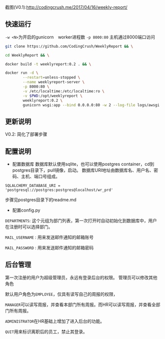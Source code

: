 截图(V0.1):http://codingcrush.me/2017/04/16/weekly-report/

## 快速运行
`-w <N>`为开启的gunicorn　worker进程数
`-p 8000:80` 主机通过8000端口访问

```bash
git clone https://github.com/CodingCrush/WeeklyReport && \

cd WeeklyReport && \

docker build -t weeklyreport:0.2 . && \

docker run -d \
        --restart=unless-stopped \
        --name weeklyreport-server \
        -p 8000:80 \
        -v /etc/localtime:/etc/localtime:ro \
        -v $PWD:/opt/weeklyreport \
        weeklyreport:0.2 \
        gunicorn wsgi:app --bind 0.0.0.0:80 -w 2 --log-file logs/awsgi.log --log-level=DEBUG
```

## 更新说明
V0.2: 简化了部署步骤

## 配置说明

+ 配置数据库
数据库默认使用sqlite，也可以使用postgres container，cd到postgres目录下，pull镜像，启动。
数据库URI地址由数据库名、用户名、密码、主机、端口号组成。
```
SQLALCHEMY_DATABASE_URI = 'postgresql://postgres:postgres@localhost/wr_prd'
```
步骤见postgres目录下的readme.md

+  配置config.py

`DEPARTMENTS`: 这个元组为部门列表，第一次打开时自动初始化到数据库中，用户在注册时可以选择部门。

`MAIL_USERNAME` : 用来发送邮件通知的邮箱账号

`MAIL_PASSWORD` : 用来发送邮件通知的邮箱密码


## 后台管理

第一次注册的用户为超级管理员，永远有登录后台的权限。
管理员可以修改其他角色

默认用户角色为`EMPLOYEE`，仅具有读写自己的周报的权限，

`MANAGER`可以读写周报，并查看本部门所有周报。而HR可以读写周报，并查看全部门所有周报。

`ADMINISTRATOR`在HR基础上增加了进入后台的功能。

`QUIT`用来标识离职后的员工，禁止其登录。
